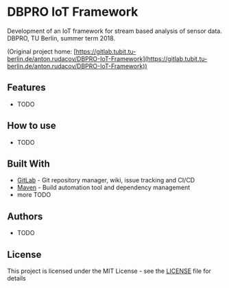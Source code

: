 # DBPRO IoT Framework

Development of an IoT framework for stream based analysis of sensor data. DBPRO, TU Berlin, summer term 2018.

(Original project home: [https://gitlab.tubit.tu-berlin.de/anton.rudacov/DBPRO-IoT-Framework](https://gitlab.tubit.tu-berlin.de/anton.rudacov/DBPRO-IoT-Framework))
 
  
## Features

* TODO
 
 
## How to use

* TODO
 
 
## Built With

* [GitLab](https://about.gitlab.com/) - Git repository manager, wiki, issue tracking and CI/CD
* [Maven](https://maven.apache.org/) - Build automation tool and dependency management
* more TODO
 
## Authors

* TODO
 
 
## License

This project is licensed under the MIT License - see the [LICENSE](LICENSE) file for details
